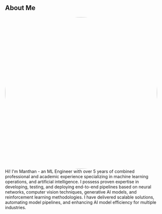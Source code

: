 ## About Me

<img src="/assets/images/manthan_photo.jpg" alt="Manthan's Photo" style="width:500px; border-radius:50%; float:left; margin-right:15px;" />

Hi! I'm Manthan - an ML Engineer with over 5 years of combined professional and academic experience specializing in machine learning operations, and artificial intelligence. I possess proven expertise in developing, testing, and deploying end-to-end pipelines based on neural networks, computer vision techniques, generative AI models, and reinforcement learning methodologies. I have delivered scalable solutions, automating model pipelines, and enhancing AI model efficiency for multiple industries.
